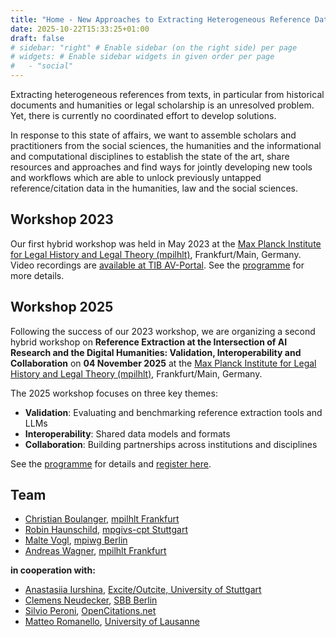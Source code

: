 ```yaml
---
title: "Home - New Approaches to Extracting Heterogeneous Reference Data"
date: 2025-10-22T15:33:25+01:00
draft: false
# sidebar: "right" # Enable sidebar (on the right side) per page
# widgets: # Enable sidebar widgets in given order per page
#   - "social"
---
```


Extracting heterogeneous references from texts, in particular from historical documents and humanities or legal scholarship is an unresolved problem. Yet, there is currently no coordinated effort to develop solutions.

In response to this state of affairs, we want to assemble scholars and practitioners from the social sciences, the humanities and the informational and computational disciplines to establish the state of the art, share resources and approaches and find ways for jointly developing new tools and workflows which are able to unlock previously untapped reference/citation data in the humanities, law and the social sciences.

## Workshop 2023

Our first hybrid workshop was held in May 2023 at the [Max Planck Institute for Legal History and Legal Theory (mpilhlt)](https://www.lhlt.mpg.de/en/), Frankfurt/Main, Germany. Video recordings are [available at TIB AV-Portal](https://av.tib.eu/series/1812). See the [programme](./workshop-2023/programme) for more details.

## Workshop 2025

Following the success of our 2023 workshop, we are organizing a second hybrid workshop on **Reference Extraction at the Intersection of AI Research and the Digital Humanities: Validation, Interoperability and Collaboration** on **04 November 2025** at the [Max Planck Institute for Legal History and Legal Theory (mpilhlt)](https://www.lhlt.mpg.de/en/), Frankfurt/Main, Germany.

The 2025 workshop focuses on three key themes:
- **Validation**: Evaluating and benchmarking reference extraction tools and LLMs
- **Interoperability**: Shared data models and formats
- **Collaboration**: Building partnerships across institutions and disciplines

See the [programme](./workshop-2025/programme) for details and [register here](./workshop-2025/register).

## Team

- [Christian Boulanger](https://www.lhlt.mpg.de/boulanger/en), [mpilhlt Frankfurt](https://www.lhlt.mpg.de/en)
- [Robin Haunschild](https://www.fkf.mpg.de/person/37778/921030), [mpgivs-cpt Stuttgart](https://www.fkf.mpg.de/ivs)
- [Malte Vogl](https://www.mpiwg-berlin.mpg.de/users/mvogl), [mpiwg Berlin](https://www.mpiwg-berlin.mpg.de/)
- [Andreas Wagner](https://www.lhlt.mpg.de/wagner/en), [mpilhlt Frankfurt](https://www.lhlt.mpg.de/en)

**in cooperation with:**
- [Anastasiia Iurshina](https://www.ipvs.uni-stuttgart.de/institute/team/Iurshina/), [Excite/Outcite, University of Stuttgart](https://excite.informatik.uni-stuttgart.de/)
- [Clemens Neudecker](https://cneud.net/), [SBB Berlin](https://staatsbibliothek-berlin.de/)
- [Silvio Peroni](https://essepuntato.it), [OpenCitations.net](https://opencitations.net/)
- [Matteo Romanello](https://mromanello.github.io/), [University of Lausanne](https://unil.ch/)
